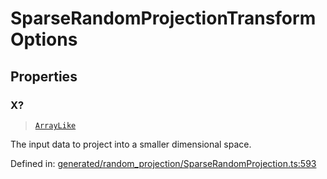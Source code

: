 # SparseRandomProjectionTransformOptions

## Properties

### X?

> [`ArrayLike`](../types/ArrayLike.md)

The input data to project into a smaller dimensional space.

Defined in:  [generated/random\_projection/SparseRandomProjection.ts:593](https://github.com/transitive-bullshit/scikit-learn-ts/blob/b59c1ff/packages/sklearn/src/generated/random_projection/SparseRandomProjection.ts#L593)
